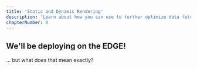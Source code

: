 ```yaml
---
title: 'Static and Dynamic Rendering'
description: 'Learn about how you can use to further optimize data fetching with Streaming'
chapterNumber: 8
---
```


## We'll be deploying on the EDGE!

... but what does that mean exactly?

